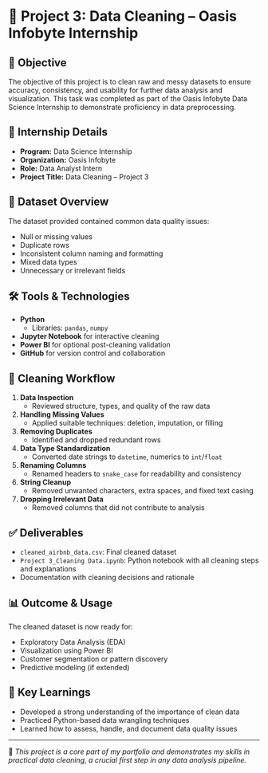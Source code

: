 # 🧹 Project 3: Data Cleaning – Oasis Infobyte Internship

## 📌 Objective
The objective of this project is to clean raw and messy datasets to ensure accuracy, consistency, and usability for further data analysis and visualization. This task was completed as part of the Oasis Infobyte Data Science Internship to demonstrate proficiency in data preprocessing.

## 🏢 Internship Details
- **Program:** Data Science Internship
- **Organization:** Oasis Infobyte
- **Role:** Data Analyst Intern
- **Project Title:** Data Cleaning – Project 3

## 📁 Dataset Overview
The dataset provided contained common data quality issues:
- Null or missing values
- Duplicate rows
- Inconsistent column naming and formatting
- Mixed data types
- Unnecessary or irrelevant fields

## 🛠️ Tools & Technologies
- **Python**
  - Libraries: `pandas`, `numpy`
- **Jupyter Notebook** for interactive cleaning
- **Power BI** for optional post-cleaning validation
- **GitHub** for version control and collaboration

## 🔄 Cleaning Workflow
1. **Data Inspection**
   - Reviewed structure, types, and quality of the raw data
2. **Handling Missing Values**
   - Applied suitable techniques: deletion, imputation, or filling
3. **Removing Duplicates**
   - Identified and dropped redundant rows
4. **Data Type Standardization**
   - Converted date strings to `datetime`, numerics to `int`/`float`
5. **Renaming Columns**
   - Renamed headers to `snake_case` for readability and consistency
6. **String Cleanup**
   - Removed unwanted characters, extra spaces, and fixed text casing
7. **Dropping Irrelevant Data**
   - Removed columns that did not contribute to analysis

## ✅ Deliverables
- `cleaned_airbnb_data.csv`: Final cleaned dataset
- `Project 3_Cleaning Data.ipynb`: Python notebook with all cleaning steps and explanations
- Documentation with cleaning decisions and rationale

## 📊 Outcome & Usage
The cleaned dataset is now ready for:
- Exploratory Data Analysis (EDA)
- Visualization using Power BI
- Customer segmentation or pattern discovery
- Predictive modeling (if extended)

## 🧠 Key Learnings
- Developed a strong understanding of the importance of clean data
- Practiced Python-based data wrangling techniques
- Learned how to assess, handle, and document data quality issues

---

📌 *This project is a core part of my portfolio and demonstrates my skills in practical data cleaning, a crucial first step in any data analysis pipeline.*
